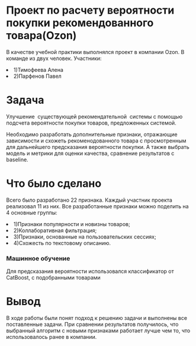 # Проект по расчету вероятности покупки рекомендованного товара(Ozon)

В качестве учебной практики выполнялся проект в компании Ozon. В команде из двух человек. 
Участники:
 <li>   1)Тимофеева Алена
 <li>   2)Парфенов Павел

# Задача
Улучшение  существующей рекомендательной  системы с помощью подсчета вероятности покупки товаров, предложенных системой.

Необходимо разработать дополнительные признаки, отражающие зависимости и схожеть рекоменодованного товара с просмотренным для дальнейшего предсказания вероятности покупки. А также выбрать модель и метрики для оценки качества, сравнение результатов с baseline.

# Что было сделано 
Всего было разработано 22 признака. Каждый участник проекта реализовал 11 из них. Все разработанные признаки можно поделить на 4 основные группы:
<li>   1)Признаки популярности и новизны товаров;
<li>   2)Коллаборативная фильтрация;  
<li>   3)Признаки, основанные на пользовательских сессиях;
<li>   4)Схожесть по текстовому описанию.
 
### Машинное обучение
Для предсказания вероятности использовался классификатор от CatBoost, с подобранными товарами

# Вывод
В ходе работы были понят подход к решению задачи и выполнены все поставленные задачи. При сравнении результатов получилось, что выбранный алгоритм с новыми признаками работает лучше чем то, что использовалось ранее в компании. 

